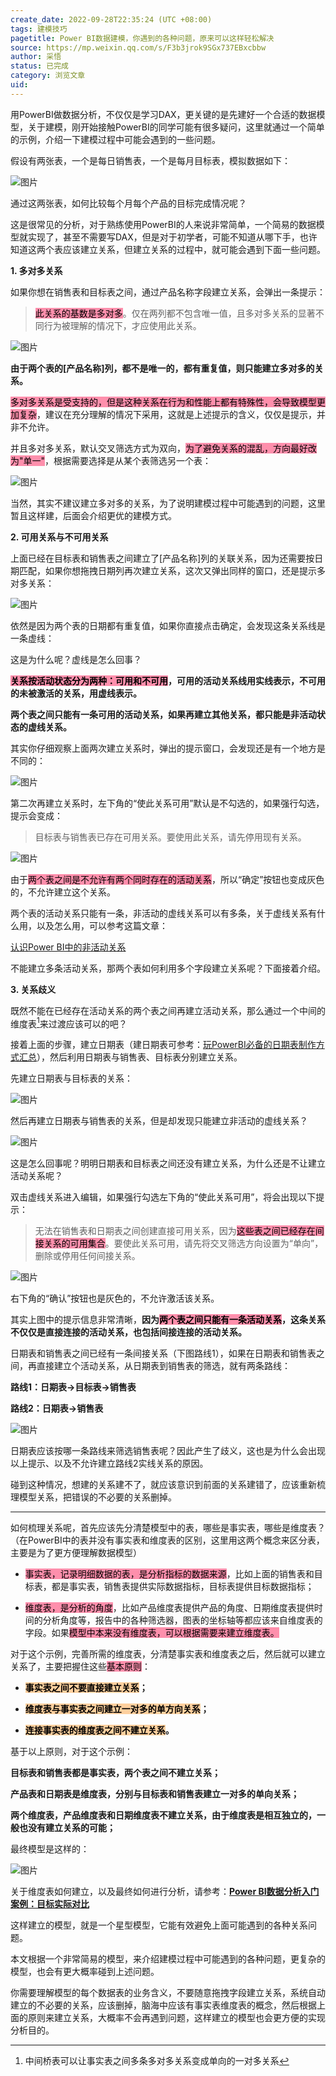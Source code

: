 ```yaml
---
create_date: 2022-09-28T22:35:24 (UTC +08:00)
tags: 建模技巧
pagetitle: Power BI数据建模，你遇到的各种问题，原来可以这样轻松解决
source: https://mp.weixin.qq.com/s/F3b3jrok9SGx737EBxcbbw
author: 采悟
status: 已完成 
category: 浏览文章 
uid: 
---
```


用PowerBI做数据分析，不仅仅是学习DAX，更关键的是先建好一个合适的数据模型，关于建模，刚开始接触PowerBI的同学可能有很多疑问，这里就通过一个简单的示例，介绍一下建模过程中可能会遇到的一些问题。  

假设有两张表，一个是每日销售表，一个是每月目标表，模拟数据如下：

![图片](https://mmbiz.qpic.cn/mmbiz_png/aHEbZtANQJNzyS6SiaKaf0Awj2rSHFYR0s2savVicUFOmiar2tyQT6BBEombNfuWAzS5jKHQLficUFHGq0QeqCcAOw/640?wx_fmt=png&wxfrom=5&wx_lazy=1&wx_co=1)

通过这两张表，如何比较每个月每个产品的目标完成情况呢？

这是很常见的分析，对于熟练使用PowerBI的人来说非常简单，一个简易的数据模型就实现了，甚至不需要写DAX，但是对于初学者，可能不知道从哪下手，也许知道这两个表应该建立关系，但建立关系的过程中，就可能会遇到下面一些问题。

**1\. 多对多关系**

如果你想在销售表和目标表之间，通过产品名称字段建立关系，会弹出一条提示：

> <mark style="background: #FF5582A6;">此关系的基数是多对多</mark>。仅在两列都不包含唯一值，且多对多关系的显著不同行为被理解的情况下，才应使用此关系。

![图片](https://mmbiz.qpic.cn/mmbiz_png/aHEbZtANQJNP8zKqs3RUKn9SPYpHtoQ7viawxAYnMPkIQR1uc71gf8fRGpo2ARsLIgVibd7gxcr9vooOxVBZWOEw/640?wx_fmt=png&wxfrom=5&wx_lazy=1&wx_co=1)

**由于两个表的\[产品名称\]列，都不是唯一的，都有重复值，则只能建立多对多的关系。**

<mark style="background: #FF5582A6;">多对多关系是受支持的，但是这种关系在行为和性能上都有特殊性，会导致模型更加复杂</mark>，建议在充分理解的情况下采用，这就是上述提示的含义，仅仅是提示，并非不允许。

并且多对多关系，默认交叉筛选方式为双向，<mark style="background: #FF5582A6;">为了避免关系的混乱，方向最好改为"单一"</mark>，根据需要选择是从某个表筛选另一个表：

![图片](https://mmbiz.qpic.cn/mmbiz_png/aHEbZtANQJNzyS6SiaKaf0Awj2rSHFYR0g2stBI7kIzEEOls282LWyUXqGjCtSHyvuEicbuMMlw33JicrDtoYDjaQ/640?wx_fmt=png&wxfrom=5&wx_lazy=1&wx_co=1)

当然，其实不建议建立多对多的关系，为了说明建模过程中可能遇到的问题，这里暂且这样建，后面会介绍更优的建模方式。

**2\. 可用关系与不可用关系**

上面已经在目标表和销售表之间建立了\[产品名称\]列的关联关系，因为还需要按日期匹配，如果你想拖拽日期列再次建立关系，这次又弹出同样的窗口，还是提示多对多关系：

![图片](https://mmbiz.qpic.cn/mmbiz_png/aHEbZtANQJNP8zKqs3RUKn9SPYpHtoQ7dYDSsUOAS3VZOLrSiaEAjcyMZrWvvfwQ1eXNPSibib9PZaNw9NyiajN7yQ/640?wx_fmt=png&wxfrom=5&wx_lazy=1&wx_co=1)

依然是因为两个表的日期都有重复值，如果你直接点击确定，会发现这条关系线是一条虚线：

这是为什么呢？虚线是怎么回事？

**<mark style="background: #FF5582A6;">关系按活动状态分为两种：可用和不可用</mark>，可用的活动关系线用实线表示，不可用的未被激活的关系，用虚线表示。**  

**两个表之间只能有一条可用的活动关系，如果再建立其他关系，都只能是非活动状态的虚线关系。**

其实你仔细观察上面两次建立关系时，弹出的提示窗口，会发现还是有一个地方是不同的：

![图片](https://mmbiz.qpic.cn/mmbiz_png/aHEbZtANQJNzyS6SiaKaf0Awj2rSHFYR0JjmL0sXaFdGgWb0JHwZ3bScKycY8gumWAdUibSCHavFxGnkUbibDc6mg/640?wx_fmt=png&wxfrom=5&wx_lazy=1&wx_co=1)

第二次再建立关系时，左下角的“使此关系可用”默认是不勾选的，如果强行勾选，提示会变成：

> 目标表与销售表已存在可用关系。要使用此关系，请先停用现有关系。

![图片](https://mmbiz.qpic.cn/mmbiz_png/aHEbZtANQJNzyS6SiaKaf0Awj2rSHFYR0sr8ibxWm0zEP3UBBUMpOHNJ74BuA1I9n32GgEk5VH7q2c26vBbGfUxA/640?wx_fmt=png&wxfrom=5&wx_lazy=1&wx_co=1)

由于<mark style="background: #FF5582A6;">两个表之间是不允许有两个同时存在的活动关系</mark>，所以“确定”按钮也变成灰色的，不允许建立这个关系。

两个表的活动关系只能有一条，非活动的虚线关系可以有多条，关于虚线关系有什么用，以及怎么用，可以参考这篇文章：

[认识Power BI中的非活动关系](http://mp.weixin.qq.com/s?__biz=MzA4MzQwMjY4MA==&mid=2484071870&idx=1&sn=f110592b92b23dd7d7515c4cc342c101&chksm=8e0c4769b97bce7f97489d4f34ca603a0e12af4c5acd90101205c670709ecf07f3ee95830a1d&scene=21#wechat_redirect)  

不能建立多条活动关系，那两个表如何利用多个字段建立关系呢？下面接着介绍。

**3\. 关系歧义**

既然不能在已经存在活动关系的两个表之间再建立活动关系，那么通过一个中间的维度表[^1]来过渡应该可以的吧？

接着上面的步骤，建立日期表（建日期表可参考：[玩PowerBI必备的日期表制作方式汇总](http://mp.weixin.qq.com/s?__biz=MzA4MzQwMjY4MA==&mid=2484067654&idx=1&sn=905c186a9cbd91159b6615924a2d5068&chksm=8e0c7791b97bfe87623904f7002cd6cb726f711c6e7a289a36c9a4973964d907493aa2397fe7&scene=21#wechat_redirect)），然后利用日期表与销售表、目标表分别建立关系。

先建立日期表与目标表的关系：

![图片](https://mmbiz.qpic.cn/mmbiz_png/aHEbZtANQJNzyS6SiaKaf0Awj2rSHFYR0pogXSGgAkcWFZ9kDeAgVZpZmCzYiaxaWAYXlUqvRnz1NkzAIGbbS0WQ/640?wx_fmt=png&wxfrom=5&wx_lazy=1&wx_co=1)

然后再建立日期表与销售表的关系，但是却发现只能建立非活动的虚线关系？

![图片](https://mmbiz.qpic.cn/mmbiz_png/aHEbZtANQJNzyS6SiaKaf0Awj2rSHFYR0I36rSKUop7YhJVGbzowMl0XPCCTs00w5jVibPdiczL4aVJBDCQJ0iaAbA/640?wx_fmt=png&wxfrom=5&wx_lazy=1&wx_co=1)

这是怎么回事呢？明明日期表和目标表之间还没有建立关系，为什么还是不让建立活动关系呢？

双击虚线关系进入编辑，如果强行勾选左下角的“使此关系可用”，将会出现以下提示：  

> 无法在销售表和日期表之间创建直接可用关系，因为<mark style="background: #FF5582A6;">这些表之间已经存在间接关系的可用集合</mark>。要使此关系可用，请先将交叉筛选方向设置为“单向”，删除或停用任何间接关系。

![图片](https://mmbiz.qpic.cn/mmbiz_png/aHEbZtANQJNzyS6SiaKaf0Awj2rSHFYR0kxOvziaicy67Kd9VPAmclJdALCjSF6dHliaaXc98AN9yeiaSYicEgvMibfTQ/640?wx_fmt=png&wxfrom=5&wx_lazy=1&wx_co=1)

右下角的“确认”按钮也是灰色的，不允许激活该关系。  

其实上图中的提示信息非常清晰，**因为<mark style="background: #FF5582A6;">两个表之间只能有一条活动关系</mark>，这条关系不仅仅是直接连接的活动关系，也包括间接连接的活动关系。**

日期表和销售表之间已经有一条间接关系（下图路线1），如果在日期表和销售表之间，再直接建立个活动关系，从日期表到销售表的筛选，就有两条路线：

**路线1：日期表→目标表→销售表**

**路线2：日期表→销售表**

![图片](https://mmbiz.qpic.cn/mmbiz_png/aHEbZtANQJNzyS6SiaKaf0Awj2rSHFYR0TSRuwWzia5wAlydFnqp6cMJibibia8htQoKziaC9E7l5TPYhlLeQnskr4DQ/640?wx_fmt=png&wxfrom=5&wx_lazy=1&wx_co=1)

日期表应该按哪一条路线来筛选销售表呢？因此产生了歧义，这也是为什么会出现以上提示、以及不允许建立路线2实线关系的原因。

碰到这种情况，想建的关系建不了，就应该意识到前面的关系建错了，应该重新梳理模型关系，把错误的不必要的关系删掉。

___

如何梳理关系呢，首先应该先分清楚模型中的表，哪些是事实表，哪些是维度表？（在PowerBI中的表并没有事实表和维度表的区别，这里用这两个概念来区分表，主要是为了更方便理解数据模型）

-   <mark style="background: #FF5582A6;">事实表，记录明细数据的表，是分析指标的数据来源</mark>，比如上面的销售表和目标表，都是事实表，销售表提供实际数据指标，目标表提供目标数据指标；
    
-   <mark style="background: #FF5582A6;">维度表，是分析的角度</mark>，比如产品维度表提供产品的角度、日期维度表提供时间的分析角度等，报告中的各种筛选器，图表的坐标轴等都应该来自维度表的字段。如果<mark style="background: #FF5582A6;">模型中本来没有维度表，可以根据需要来建立维度表。</mark>
    

对于这个示例，完善所需的维度表，分清楚事实表和维度表之后，然后就可以建立关系了，主要把握住这些<mark style="background: #FF5582A6;">基本原则</mark>：

-   **<mark style="background: #FFB86CA6;">事实表之间不要直接建立关系</mark>；**
    
-   **<mark style="background: #FFB86CA6;">维度表与事实表之间建立一对多的单方向关系</mark>；**
    
-   **<mark style="background: #FFB86CA6;">连接事实表的维度表之间不建立关系</mark>。**
    

基于以上原则，对于这个示例：

**目标表和销售表都是事实表，两个表之间不建立关系；**

**产品表和日期表是维度表，分别与目标表和销售表建立一对多的单向关系；**

**两个维度表，产品维度表和日期维度表不建立关系，由于维度表是相互独立的，一般也没有建立关系的可能；**

最终模型是这样的：

![图片](https://mmbiz.qpic.cn/mmbiz_png/aHEbZtANQJOm979TXruJWZHVXibA13nZNnicujC20EGwD2b3l0LsOo9YSvRibINXiasza7fsyFG6aR6SrFJjn9zIXQ/640?wx_fmt=png&wxfrom=5&wx_lazy=1&wx_co=1)

关于维度表如何建立，以及最终如何进行分析，请参考：**[Power BI数据分析入门案例：目标实际对比](http://mp.weixin.qq.com/s?__biz=MzA4MzQwMjY4MA==&mid=2484078691&idx=1&sn=af288fc6a65368973fd64d53fd392a08&chksm=8e13a2b4b9642ba273bd2f6e9b2547048fe0b4c50dfea6188a6a7b7e63aeb3d586d79534a1f5&scene=21#wechat_redirect)**

这样建立的模型，就是一个星型模型，它能有效避免上面可能遇到的各种关系问题。

本文根据一个非常简易的模型，来介绍建模过程中可能遇到的各种问题，更复杂的模型，也会有更大概率碰到上述问题。

你需要理解模型的每个数据表的业务含义，不要随意拖拽字段建立关系，系统自动建立的不必要的关系，应该删掉，脑海中应该有事实表维度表的概念，然后根据上面的原则来建立关系，大概率不会再遇到问题，这样建立的模型也会更方便的实现分析目的。


[^1]: 中间桥表可以让事实表之间多条多对多关系变成单向的一对多关系
